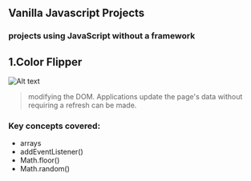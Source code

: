 ## Vanilla Javascript Projects
### projects using JavaScript without a framework

## 1.Color Flipper

<img
  src="https://i.ibb.co/8bCxWgm/colorflipper.png"
  alt="Alt text"
  title="Optional title"
  style="display: inline-block; margin: 0 auto; max-width: 300px">

>modifying the DOM. 
Applications update the page's data without requiring a refresh can be made.
 ### Key concepts covered: ###
 * arrays
 * addEventListener()
 * Math.floor()
 * Math.random()

